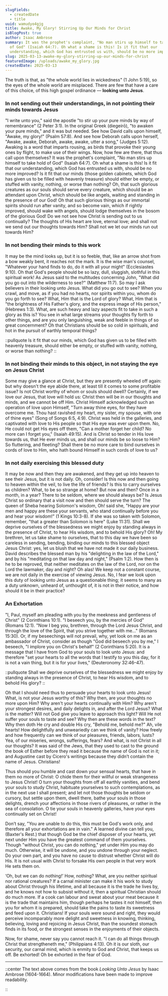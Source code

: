 ```yaml
---
slugFields:
  - createdDate
  - title
uuid: wamudyo4gjg
title: Awake, My Glory! Stirring Up Our Minds for Christ
isBlogPost: true
author: Isaac Ambrose
summary: It was the prophet's complaint, "No man stirs up himself to take hold
  of God" (Isaiah 64:7). Oh what a shame is this! Is it fit that our
  understanding, which God has entrusted us with, should be no more improved?
slug: 2025-03-13-awake-my-glory-stirring-up-our-minds-for-christ
featuredImage: /uploads/awake_my_glory.jpg
createdDate: 2025-03-13
---
```

The truth is that, as "the whole world lies in wickedness" (1 John 5:19), so the eyes of the whole world are misplaced. There are few that have a care of this choice, of this high gospel ordinance — **looking unto Jesus**.

### In not sending out their understandings, in not pointing their minds towards Jesus

"I write unto you," said the apostle "to stir up your pure minds by way of remembrance" (2 Peter 3:1). In the original Greek (diegeírō), "to awaken your pure minds," and it was but needed. See how David calls upon himself, "Awake, my glory!" (Psalm 57:8). And see how Deborah calls upon herself, "Awake, awake, Deborah, awake, awake, utter a song," (Judges 5:12). Awaking is a word that imparts rousing, as birds that provoke their young ones by flight, to make use of their wings. Now, how few are there, that thus call upon themselves? It was the prophet's complaint, "No man stirs up himself to take hold of God" (Isaiah 64:7). Oh what a shame is this! Is it fit that our understanding, which God has entrusted us with, should be no more improved? Is it fit that our minds (those golden cabinets, which God has given us to be filled with heavenly treasure) should either be empty, or stuffed with vanity, nothing, or worse than nothing? Oh, that such glorious creatures as our souls should serve every creature, which should be an attendant upon Christ, which should be like angels, waiting and standing in the presence of our God! Oh that such glorious things as our immortal spirits should run after vanity, and so become vain, which if rightly improved, should wake with angels, should lodge themselves in the bosom of the glorious God! Do we not see how Christ is sending out to us continually? The thoughts of His heart are love, eternal love; and shall not we send out our thoughts towards Him? Shall not we let our minds run out towards Him?

### In not bending their minds to this work

It may be the mind looks up, but it is so feeble, that, like an arrow shot from a bow weakly bent, it reaches not the mark. It is the wise man's counsel, "Whatever your hand finds to do, do it with all your might" (Ecclesiastes 9:10). Oh that God's people should be so lazy, dull, sluggish, slothful in this spiritual work! As Jesus said to the multitudes concerning John, "What did you go out into the wilderness to see?" (Matthew 11:7). So may I ask believers in their looking unto Jesus. What did you go out to see? When you crawl, and move, as if you had no hearts, nor spirits within you, whom do you go forth to see? What, Him that is the Lord of glory? What, Him that is "the brightness of His Father's glory, and the express image of His person," (Hebrews 1:3). What, are such heavy and lazy aspects fit to take in such a glory as this is? You see in what large streams your thoughts fly forth to other things, and are you only languishing, weak and feeble in things of so great concernment? Oh that Christians should be so cold in spirituals, and hot in the pursuit of earthly temporal things?

::pullquote
Is it fit that our minds, which God has given us to be filled with heavenly treasure, should either be empty, or stuffed with vanity, nothing, or worse than nothing?
::

### In not binding their minds to this object, in not staying the eye on Jesus Christ

Some may give a glance at Christ, but they are presently wheeled off again: but why doesn't the eye abide there, at least till it comes to some profitable issue? Is not Christ worthy of whom or souls should dwell? Certainly, if we love our Jesus, that love will hold us: Christ then will be in our thoughts and minds, and we cannot be off Him. Christ Himself acknowledged such an operation of love upon Himself, "Turn away thine eyes, for they have overcome me. Thou hast ravished my heart, my sister, my spouse, with one of thine eyes" (Song of Songs 6:5, 4:9). Christ was held in the galleries, and captivated with love to His people so that His eye was ever upon them. No, He could not get His eyes off them, "Can a mother forget her child? No more can I forget you," (Isaiah 49:15). And is Christ so tender in His love towards us, that He ever minds us, and shall our minds be so loose to Him? So fluttering, and fleeting? Shall there be no more care to bind ourselves in cords of love to Him, who hath bound Himself in such cords of love to us?

### In not daily exercising this blessed duty

It may be now and then they are awakened, and they get up into heaven to see their Jesus, but it is not daily. Oh, consider! Is this now and then going to heaven within the veil, to live the life of friends? Is this to carry ourselves as children? What, to be so strange at home? But now and then? Once in a month, in a year? There to be seldom, where we should always be? Is Jesus Christ so ordinary that a visit now and then should serve the turn? The queen of Sheba hearing Solomon's wisdom, Oh! said she, "Happy are your men and happy are these your servants, who stand continually before you and hear your wisdom!" (1 Kings 10:3-8). If she was so taken with Solomon, remember, "that a greater than Solomon is here" (Luke 11:31). Shall we deprive ourselves of the blessedness we might enjoy by standing always in the presence of Christ, to hear His wisdom, and to behold His glory? Oh! My brethren, let us take shame to ourselves, that to this day we have been so careless in sending, bending, binding our minds to this blessed object Jesus Christ: yes, let us blush that we have not made it our daily business. David describes the blessed man by his "delighting in the law of the Lord," and by his "meditating on that law day and night," (Psalm 1:2). How then is he to be reproved, that neither meditates on the law of the Lord, nor on the Lord the lawmaker, day and night? Oh alas! We keep not a constant course, we are not daily in the exercise of viewing Jesus. No, I fear we look upon this duty of looking unto Jesus as a questionable thing; it seems to many as a duty unknown, unheard of, unthought of, it is not in their notice, and how should it be in their practice?

### An Exhortation

"I, Paul, myself am pleading with you by the meekness and gentleness of Christ" (2 Corinthians 10:1). "I beseech you, by the mercies of God" (Romans 12:1). "Now I beg you, brethren, through the Lord Jesus Christ, and through the love of the Spirit, that you strive together with me..." (Romans 15:30). Or, if my beseechings will not prevail, why, yet look on me as an ambassador of Christ, consider as though "God did beseech you by me," I beseech, "I implore you on Christ's behalf" (2 Corinthians 5:20). It is a message that I have from God to your souls to look unto Jesus: and therefore "set your hearts to all the words that I testify to you this day, for it is not a vain thing, but it is for your lives," (Deuteronomy 32:46–47).

::pullquote
Shall we deprive ourselves of the blessedness we might enjoy by standing always in the presence of Christ, to hear His wisdom, and to behold His glory?
::

Oh that I should need thus to persuade your hearts to look unto Jesus! What, is not your Jesus worthy of this? Why then, are your thoughts no more upon Him? Why aren't your hearts continually with Him? Why aren't your strongest desires, and daily delights in, and after the Lord Jesus? What is the matter? Will not God give you leave to approach this light? Will He not suffer your souls to taste and see? Why then are these words in the text? Why then doth He cry and double His cry, "Behold me, behold me?" Ah, vile hearts! How delightfully and unweariedly can we think of vanity? How freely and how frequently can we think of our pleasures, friends, labors, lusts? Yea, of our miseries, wrongs, sufferings, fears? And what, is not Christ in all our thoughts? It was said of the Jews, that they used to cast to the ground the book of Esther before they read it because the name of God is not in it; and Augustine cast by Cicero's writings because they didn’t contain the name of Jesus. Christians!

Thus should you humble and cast down your sensual hearts, that have in them no more of Christ: O chide them for their willful or weak strangeness to Jesus Christ! O turn your thoughts from off all earthly vanities, and bend your souls to study Christ, habituate yourselves to such contemplations, as in the next use I shall present; and let not those thoughts be seldom or cursory, but settle upon them, dwell there, bathe your souls in those delights, drench your affections in those rivers of pleasures, or rather in the sea of consolation. O tie your souls in heavenly galleries, have your eyes continually set on Christ!

Don’t say, "You are unable to do this, this must be God's work only, and therefore all your exhortations are in vain." A learned divine can tell you, (Baxter's Rest.) that though God be the chief disposer of your hearts, yet next under Him you have the greatest command of them yourselves. Though "without Christ, you can do nothing," yet under Him you may do much. Otherwise, it will be undone, and you undone through your neglect. Do your own part, and you have no cause to distrust whether Christ will do His. It is not usual with Christ to forsake His own people in that very work He sets them on.

‘Oh, but we can do nothing!’ How, nothing? What, are you neither spiritual nor rational creatures? If a carnal minister can make it his work to study about Christ through his lifetime, and all because it is the trade he lives by, and he knows not how to subsist without it, then a spiritual Christian should do much more. If a cook can labour and sweat about your meat because it is the trade that maintains him, though perhaps he tastes it not himself, then you for whom it is prepared, should take the pains to taste its sweetness and feed upon it. Christians! If your souls were sound and right, they would perceive incomparably more delight and sweetness in knowing, thinking, believing, loving and rejoicing in Jesus Christ, than the soundest stomach finds in its food, or the strongest senses in the enjoyments of their objects.

Now, for shame, never say you cannot reach it. "I can do all things through Christ that strengtheneth me," (Philippians 4:13). Oh it is our sloth, our security, our carnal mind, which is enmity to God and Christ, that keeps us off. Be exhorted! Oh be exhorted in the fear of God.

- - -

::center
The text above comes from the book *Looking Unto Jesus* by Isaac Ambrose (1604-1664). Minor modifications have been made to improve readability.

::
